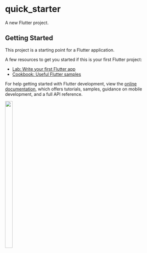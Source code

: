 # quick_starter

A new Flutter project.

## Getting Started

This project is a starting point for a Flutter application.

A few resources to get you started if this is your first Flutter project:

- [Lab: Write your first Flutter app](https://docs.flutter.dev/get-started/codelab)
- [Cookbook: Useful Flutter samples](https://docs.flutter.dev/cookbook)

For help getting started with Flutter development, view the
[online documentation](https://docs.flutter.dev/), which offers tutorials,
samples, guidance on mobile development, and a full API reference.
<p>

  <img src="Screenshot 2024-03-29 095635](https://github.com/Dipeshmaurya1/quick_starter/assets/149373441/8c4c5790-7e56-48cc-92f1-d9e928a64d18" width=22% height=35% >
</p>
